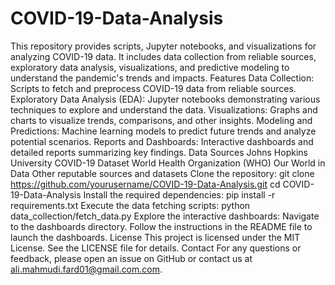 # COVID-19-Data-Analysis
This repository provides scripts, Jupyter notebooks, and visualizations for analyzing COVID-19 data. It includes data collection from reliable sources, exploratory data analysis, visualizations, and predictive modeling to understand the pandemic's trends and impacts.
Features
Data Collection: Scripts to fetch and preprocess COVID-19 data from reliable sources.
Exploratory Data Analysis (EDA): Jupyter notebooks demonstrating various techniques to explore and understand the data.
Visualizations: Graphs and charts to visualize trends, comparisons, and other insights.
Modeling and Predictions: Machine learning models to predict future trends and analyze potential scenarios.
Reports and Dashboards: Interactive dashboards and detailed reports summarizing key findings.
Data Sources
Johns Hopkins University COVID-19 Dataset
World Health Organization (WHO)
Our World in Data
Other reputable sources and datasets
Clone the repository:
git clone https://github.com/yourusername/COVID-19-Data-Analysis.git
cd COVID-19-Data-Analysis
Install the required dependencies:
pip install -r requirements.txt
Execute the data fetching scripts:
python data_collection/fetch_data.py
Explore the interactive dashboards:
Navigate to the dashboards directory.
Follow the instructions in the README file to launch the dashboards.
License
This project is licensed under the MIT License. See the LICENSE file for details.
Contact
For any questions or feedback, please open an issue on GitHub or contact us at ali.mahmudi.fard01@gmail.com.com.
